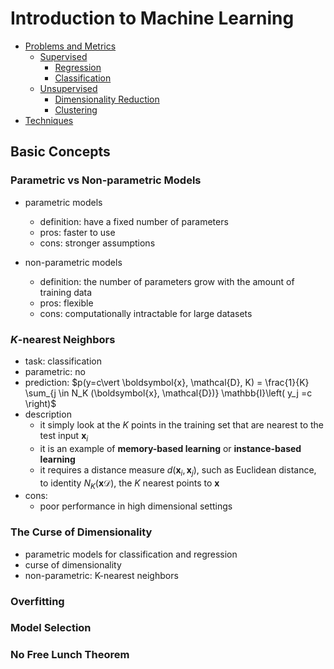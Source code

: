 
# Introduction to Machine Learning

<!-- TOC -->

- [Problems and Metrics](#problems-and-metrics)
  - [Supervised](#supervised)
    - [Regression](#regression)
    - [Classification](#classification)
  - [Unsupervised](#unsupervised)
    - [Dimensionality Reduction](#dimensionality-reduction)
    - [Clustering](#clustering)
- [Techniques](#techniques)

<!-- /TOC -->






## Basic Concepts

### Parametric vs Non-parametric Models

- parametric models
  - definition: have a fixed number of parameters
  - pros: faster to use
  - cons: stronger assumptions

- non-parametric models
  - definition: the number of parameters grow with the amount of training data
  - pros: flexible
  - cons: computationally intractable for large datasets

### $K$-nearest Neighbors

- task: classification
- parametric: no
- prediction: $p(y=c\vert \boldsymbol{x}, \mathcal{D}, K) = \frac{1}{K} \sum_{j \in N_K (\boldsymbol{x}, \mathcal{D})} \mathbb{I}\left( y_j =c \right)$
- description
  - it simply look at the $K$ points in the training set that are nearest to the test input $\boldsymbol{x}_i$
  - it is an example of **memory-based learning** or **instance-based learning**
  - it requires a distance measure $d(\boldsymbol{x}_i, \boldsymbol{x}_j)$, such as Euclidean distance, to identity $N_K \left( \boldsymbol{x} \mathcal{D} \right)$, the $K$ nearest points to $\boldsymbol{x}$
- cons:
  - poor performance in high dimensional settings

### The Curse of Dimensionality

- parametric models for classification and regression
- curse of dimensionality
- non-parametric: K-nearest neighbors

###  Overfitting

###  Model Selection

### No Free Lunch Theorem

